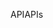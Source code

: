 <span data-ttu-id="c6756-101">API</span><span class="sxs-lookup"><span data-stu-id="c6756-101">APIs</span></span>